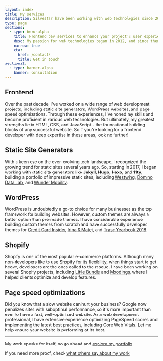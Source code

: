```yaml
---
layout: index
title: My services
description: Silvestar have been working with web technologies since 2012. During this period, he acquired a certain set of skills for building better websites.
type: page
sections:
  - type: hero-alpha
    title: Frontend dev services to enhance your project's user experience
    desc: My passion for web technologies began in 2012, and since then, I've acquired an arsenal of skills for creating top-quality websites.
    narrow: true
    cta:
      href: /contact/
      title: Get in touch
sections2:
  - type: banner-alpha
    banner: consultation
---
```


## Frontend

Over the past decade, I've worked on a wide range of web development projects, including static site generators, WordPress websites, and page speed optimizations. Through these experiences, I've honed my skills and become proficient in various web technologies. But ultimately, my greatest strengths lie in HTML, CSS, and JavaScript - the foundational building blocks of any successful website. So if you're looking for a frontend developer with deep expertise in these areas, look no further!

## Static Site Generators

With a keen eye on the ever-evolving tech landscape, I recognized the growing trend for static sites several years ago. So, starting in 2017, I began working with static site generators like **Jekyll**, **Hugo**, **Hexo**, and **11ty**, building a portfolio of impressive static sites, including [Westwing](/portfolio/westwing/), [Domino Data Lab](/portfolio/dominodatalab/), and [Wunder Mobility](/portfolio/wundermobility/).

## WordPress

WordPress is undoubtedly a go-to choice for many businesses as the top framework for building websites. However, custom themes are always a better option than pre-made themes. I have considerable experience building custom themes from scratch and have successfully developed themes for [Credit Card Insider](/portfolio/creditcardinsider/), [Irina & Matej](/portfolio/irinaandmatej/), and [Trase Yearbook 2018](/portfolio/yearbook-trase/).

## Shopify

Shopify is one of the most popular e-commerce platforms. Although many non-developers like to use Shopify for its flexibility, when things start to get heavy, developers are the ones called to the rescue. I have been working on several Shopify projects, including [Little Bundle](/portfolio/little-bundle/) and [Moodings](/portfolio/moodings/), where I helped clients optimize and develop features.

## Page speed optimizations

Did you know that a slow website can hurt your business? Google now penalizes sites with suboptimal performance, so it's more important than ever to have a fast, well-optimized website. As a web development professional, I have extensive experience optimizing PageSpeed scores and implementing the latest best practices, including Core Web Vitals. Let me help ensure your website is performing at its best.

***

My work speaks for itself, so go ahead and [explore my portfolio](/portfolio/).

If you need more proof, check [what others say about my work](/testimonials/).
